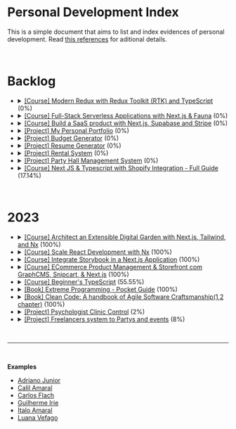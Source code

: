 # Personal Development Index

This is a simple document that aims to list and index evidences of personal development. Read [this references](./docs/references.md) for aditional details.

</br>

<h1>Backlog</h1>
<ul>
  <!-- <li>
    <details> 
      <summary>
        <a href="#">[Course] </a>
        <a href="#">NameCourse</a> (0%)
      </summary>
      <ul>
        <li>
          Started: 
        </li>
        <li>
          Finished: 
        </li>
      </ul>
      </details>
  </li> -->

  <li>
    <details> 
      <summary>
        <a href="https://egghead.io/courses/modern-redux-with-redux-toolkit-rtk-and-typescript-64f243c8">[Course] </a>
        <a href="#">Modern Redux with Redux Toolkit (RTK) and TypeScript</a> (0%)
      </summary>
      <ul>
        <li>
          Started: 
        </li>
        <li>
          Finished: 
        </li>
      </ul>
      </details>
  </li>
  <li>
    <details> 
      <summary>
        <a href="https://egghead.io/courses/full-stack-serverless-applications-with-next-js-fauna-35bd6879">[Course] </a>
        <a href="#">Full-Stack Serverless Applications with Next.js & Fauna</a> (0%)
      </summary>
      <ul>
        <li>
          Started: 
        </li>
        <li>
          Finished: 
        </li>
      </ul>
      </details>
  </li>
  <li>
    <details> 
      <summary>
        <a href="https://egghead.io/courses/build-a-saas-product-with-next-js-supabase-and-stripe-61f2bc20">[Course] </a>
        <a href="#">Build a SaaS product with Next.js, Supabase and Stripe</a> (0%)
      </summary>
      <ul>
        <li>
          Started: 
        </li>
        <li>
          Finished: 
        </li>
      </ul>
      </details>
  </li>
  <li>
    <details> 
      <summary>
        <a href="#">[Project] </a>
        <a href="#">My Personal Portfolio</a> (0%)
      </summary>
      <ul>
        <li>
          Started: 
        </li>
        <li>
          Finished: 
        </li>
      </ul>
      </details>
  </li>
  <li>
    <details> 
      <summary>
        <a href="#">[Project] </a>
        <a href="#">Budget Generator</a> (0%)
      </summary>
      <ul>
        <li>
          Started: 
        </li>
        <li>
          Finished: 
        </li>
      </ul>
      </details>
  </li>
  <li>
    <details> 
      <summary>
        <a href="#">[Project] </a>
        <a href="#">Resume Generator</a> (0%)
      </summary>
      <ul>
        <li>
          Started: 
        </li>
        <li>
          Finished: 
        </li>
      </ul>
      </details>
  </li>
  <li>
    <details> 
      <summary>
        <a href="#">[Project] </a>
        <a href="#">Rental System</a> (0%)
      </summary>
      <ul>
        <li>
          Started: 
        </li>
        <li>
          Finished: 
        </li>
      </ul>
      </details>
  </li>
  <li>
    <details> 
      <summary>
        <a href="#">[Project] </a>
        <a href="#">Party Hall Management System</a> (0%)
      </summary>
      <ul>
        <li>
          Started: 
        </li>
        <li>
          Finished: 
        </li>
      </ul>
      </details>
  </li>
  <li>
    <details> 
      <summary>
        <a href="https://www.udemy.com/course/next-js-typescript-with-shopify-integration-full-guide/">[Course] </a>
        <a href="https://github.com/adrianodev97/Virtual-store-integrated-with-shopify">Next JS & Typescript with Shopify Integration - Full Guide</a> (17.14%)
      </summary>
      <ul>
        <li>
          Started: 08/03/2023
        </li>
        <li>
          Pause: 01/04/2023
        </li>
        <li>
          Restarted:
        </li>
        <li>
          Finished: 
        </li>
      </ul>
    </details>
  </li>
</ul>
</br>

<h1>2023</h1>
<ul>
  <li>
    <details> 
      <summary>
        <a href="https://egghead.io/courses/architect-an-extensible-digital-garden-with-next-js-tailwind-and-nx-53f7628f">[Course] </a>
        <a href="https://github.com/adrianodev97/Blog-series-nextjs-nx">Architect an Extensible Digital Garden with Next.js, Tailwind, and Nx</a> (100%)
      </summary>
      <ul>
        <li>
          Started: 11/01/2023
        </li>
        <li>
          Finished: 16/01/2023
        </li>
      </ul>
      </details>
  </li>
  <li>
    <details> 
      <summary>
        <a href="https://egghead.io/courses/scale-react-development-with-nx-4038">[Course] </a>
        <a href="https://github.com/adrianodev97/Scale-react-dev-with-nx">Scale React Development with Nx</a> (100%)
      </summary>
      <ul>
        <li>
          Started: 16/01/2023
        </li>
        <li>
          Finished: 18/01/2023
        </li>
      </ul>
      </details>
  </li>
  <li>
    <details> 
      <summary>
        <a href="https://egghead.io/courses/integrate-storybook-in-a-next-js-application-b6dd4df3">[Course] </a>
        <a href="https://github.com/adrianodev97/Storybook-nextjs-application">Integrate Storybook in a Next.js Application</a> (100%)
      </summary>
      <ul>
        <li>
          Started: 28/01/2023
        </li>
        <li>
          Finished: 17/02/2023
        </li>
      </ul>
      </details>
  </li>
  <li>
    <details> 
      <summary>
        <a href="https://egghead.io/courses/ecommerce-product-management-storefront-with-graphcms-snipcart-next-js-13cc0534">[Course] </a>
        <a href="https://github.com/adrianodev97/Ecommerce-product-management">ECommerce Product Management & Storefront com GraphCMS, Snipcart, & Next.js</a> (100%)
      </summary>
      <ul>
        <li>
          Started: 08/02/2023
        </li>
        <li>
          Finished: 17/02/2023
        </li>
      </ul>
      </details>
  </li>
  <li>
    <details> 
      <summary>
        <a href="https://www.totaltypescript.com/tutorials/beginners-typescript">[Course] </a>
        <a href="#">Beginner's TypeScript</a> (55.55%)
      </summary>
      <ul>
        <li>
          Started: 27/02/2023
        </li>
        <li>
          Finished: 
        </li>
      </ul>
      </details>
  </li>
  <li>
    <details> 
      <summary>
        <a href="https://www.oreilly.com/library/view/extreme-programming-pocket/9781449399849/">[Book] </a>
        <a href="#">Extreme Programming - Pocket Guide</a> (100%)
      </summary>
      <ul>
        <li>
          Started: 22/01/2023
        </li>
        <li>
          Finished: 30/04/2023
        </li>
      </ul>
      </details>
  </li>
  <li>
    <details> 
      <summary>
        <a href="https://books.google.com.br/books/about/Clean_Code.html?hl=pt-BR&id=dwSfGQAACAAJ&redir_esc=y">[Book] </a>
        <a href="#">Clean Code: A handbook of Agile Software Craftsmanship(1,2 chapter)</a> (100%)
      </summary>
      <ul>
        <li>
          Started: 29/01/2023
        </li>
        <li>
          Finished: 20/03/2023
        </li>
      </ul>
      </details>
  </li>
  <li>
    <details> 
      <summary>
        <a href="#">[Project] </a>
        <a href="#">Psychologist Clinic Control</a> (2%)
      </summary>
      <ul>
        <li>
          Started: 01/05/2023
        </li>
        <li>
          Finished: 
        </li>
      </ul>
      </details>
  </li>
  <li>
    <details> 
      <summary>
        <a href="https://github.com/adrianodev97/party-and-events-services-app">[Project] </a>
        <a href="https://github.com/adrianodev97/party-and-events-services-app">Freelancers system to Partys and events</a> (8%)
      </summary>
      <ul>
        <li>
          Started: 23/06/2023
        </li>
        <li>
          Finished: 
        </li>
      </ul>
      </details>
  </li>
  <!-- <li>
    <details> 
      <summary>
        <a href="#">[Course] </a>
        <a href="#">NameCourse</a> (0%)
      </summary>
      <ul>
        <li>
          Started: 
        </li>
        <li>
          Finished: 
        </li>
      </ul>
      </details>
  </li> -->
</ul>
</br>

<hr/>

</br>

<strong>Examples</strong>

- [Adriano Junior](https://github.com/adrianodev97/personal-development-index)
- [Calil Amaral](https://github.com/amaralc/courses-and-bootcamps)
- [Carlos Flach](https://github.com/carlosaflach/personal-development-index)
- [Guilherme Irie](https://github.com/GuilhermeIrie/personal-development-evolution)
- [Ítalo Amaral](https://github.com/ItaloRAmaral/personal-development-index)
- [Luana Vefago](https://github.com/luanavfg/personal-development-index)
